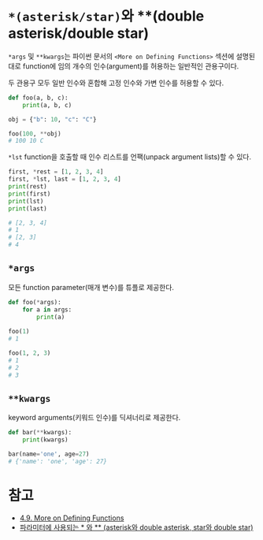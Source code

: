 # `*(asterisk/star)`와 **(double asterisk/double star)


`*args` 및 `**kwargs`는 파이썬 문서의 `<More on Defining Functions>` 섹션에 설명된대로 function에 임의 개수의 인수(argument)를 허용하는 일반적인 관용구이다.

두 관용구 모두 일반 인수와 혼합해 고정 인수와 가변 인수를 허용할 수 있다.
``` python
def foo(a, b, c):
	print(a, b, c)

obj = {"b": 10, "c": "C"}

foo(100, **obj)
# 100 10 C
```

`*lst` function을 호출할 때 인수 리스트를 언팩(unpack argument lists)할 수 있다.
``` python
first, *rest = [1, 2, 3, 4]
first, *lst, last = [1, 2, 3, 4]
print(rest)
print(first)
print(lst)
print(last)

# [2, 3, 4]
# 1
# [2, 3]
# 4
```
## `*args`

모든 function parameter(매개 변수)를 튜플로 제공한다.
``` python
def foo(*args):
	for a in args:
		print(a)
		
foo(1)
# 1

foo(1, 2, 3)
# 1
# 2
# 3
```

## `**kwargs`

keyword arguments(키워드 인수)를 딕셔너리로 제공한다.
``` python
def bar(**kwargs):
	print(kwargs)

bar(name='one', age=27)
# {'name': 'one', 'age': 27}
```

# 참고

* [4.9. More on Defining Functions](https://docs.python.org/dev/tutorial/controlflow.html#more-on-defining-functions)
* [파라미터에 사용되는 * 와 ** (asterisk와 double asterisk, star와 double star)](https://m.blog.naver.com/hankrah/222399059877)